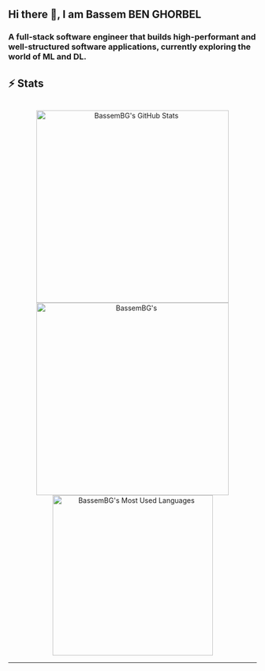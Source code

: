 ## Hi there 👋, I am Bassem BEN GHORBEL

### A full-stack software engineer that builds high-performant and well-structured software applications, currently exploring the world of ML and DL.

## ⚡️ Stats

<br>

<div align=center>
  <img width=390 src="https://github-readme-stats.vercel.app/api?username=BassemBG&theme=transparent&count_private=true&show_icons=true&rank_icon=github&locale=en" alt="BassemBG's GitHub Stats" />
  <img width=390 src="https://github-readme-streak-stats.herokuapp.com/?user=BassemBG&theme=transparent&count_private=true&border_radius=10&locale=en" alt="BassemBG's" />
  <img width=325 src="https://github-readme-stats.vercel.app/api/top-langs?username=BassemBG&theme=transparent&layout=donut&hide=css&langs_count=8&border_radius=10&show_icons=true&locale=en" alt="BassemBG's Most Used Languages" />
</div>

<hr>


<!--
- 🔭 I’m currently working on ...
- 🌱 I’m currently learning ML/DL
- 👯 I’m looking to collaborate on ...
- 📫 How to reach me: bassembg.contact@gmail.com
-->
